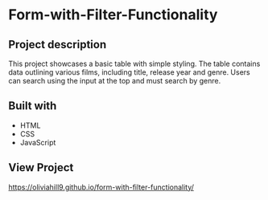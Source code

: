 # Form-with-Filter-Functionality

## Project description

This project showcases a basic table with simple styling. The table contains data outlining various films, including title, release year and genre. Users can search using the input at the top and must search by genre.

## Built with

- HTML
- CSS
- JavaScript


## View Project

https://oliviahill9.github.io/form-with-filter-functionality/
